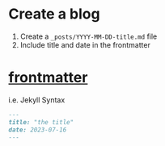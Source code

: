 # Create a blog

1) Create a `_posts/YYYY-MM-DD-title.md` file
2) Include title and date in the frontmatter

# [frontmatter](https://jekyllrb.com/docs/front-matter/)

i.e. Jekyll Syntax

```md
---
title: "the title"
date: 2023-07-16
---
```
